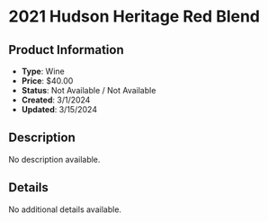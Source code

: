 # 2021 Hudson Heritage Red Blend

## Product Information
- **Type**: Wine
- **Price**: $40.00
- **Status**: Not Available / Not Available
- **Created**: 3/1/2024
- **Updated**: 3/15/2024

## Description
No description available.



## Details
No additional details available.
